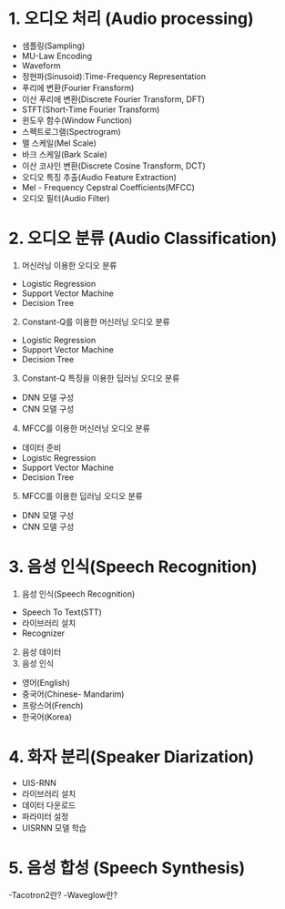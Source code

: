 # 1. 오디오 처리 (Audio processing)
- 샘플링(Sampling)
- MU-Law Encoding
- Waveform
- 정현파(Sinusoid):Time-Frequency Representation
- 푸리에 변환(Fourier Fransform)
- 이산 푸리에 변환(Discrete Fourier Transform, DFT)
- STFT(Short-Time Fourier Transform)
- 윈도우 함수(Window Function)
- 스펙트로그램(Spectrogram)
- 멜 스케일(Mel Scale)
- 바크 스케일(Bark Scale)
- 이산 코사인 변환(Discrete Cosine Transform, DCT)
- 오디오 특징 추출(Audio Feature Extraction)
- Mel - Frequency Cepstral Coefficients(MFCC)
- 오디오 필터(Audio Filter)


# 2. 오디오 분류 (Audio Classification)
1. 머신러닝 이용한 오디오 분류
- Logistic Regression
- Support Vector Machine
- Decision Tree
2. Constant-Q를 이용한 머신러닝 오디오 분류
- Logistic Regression
- Support Vector Machine
- Decision Tree
3. Constant-Q 특징을 이용한 딥러닝 오디오 분류
- DNN 모델 구성
- CNN 모델 구성
4. MFCC를 이용한 머신러닝 오디오 분류
- 데이터 준비
- Logistic Regression
- Support Vector Machine
- Decision Tree
5. MFCC를 이용한 딥러닝 오디오 분류
- DNN 모델 구성
- CNN 모델 구성

# 3. 음성 인식(Speech Recognition)
1. 음성 인식(Speech Recognition)
- Speech To Text(STT)
- 라이브러리 설치
- Recognizer
2. 음성 데이터
3. 음성 인식
- 영어(English)
- 중국어(Chinese- Mandarim)
- 프랑스어(French)
- 한국어(Korea)

# 4. 화자 분리(Speaker Diarization)
- UIS-RNN
- 라이브러리 설치
- 데이터 다운로드
- 파라미터 설정
- UISRNN 모델 학습

# 5. 음성 합성 (Speech Synthesis)
-Tacotron2란?
-Waveglow란?
